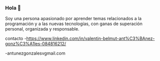 ### Hola 👋
Soy una persona apasionado por aprender  temas relacionados a la programación y a 
las nuevas tecnologías, con ganas de superación personal, organizada y responsable.

contacto
-https://www.linkedin.com/in/valentin-belmut-ant%C3%BAnez-gonz%C3%A1les-084816212/

-antunezgonzalesvgmail.com

<!--
**valentinbelm112/valentinbelm112** is a ✨ _special_ ✨ repository because its `README.md` (this file) appears on your GitHub profile.

Here are some ideas to get you started:

- 🔭 I’m currently working on ...
- 🌱 I’m currently learning ...
- 👯 I’m looking to collaborate on ...
- 🤔 I’m looking for help with ...
- 💬 Ask me about ...
- 📫 How to reach me: ...
- 😄 Pronouns: ...
- ⚡ Fun fact: ...
-->
